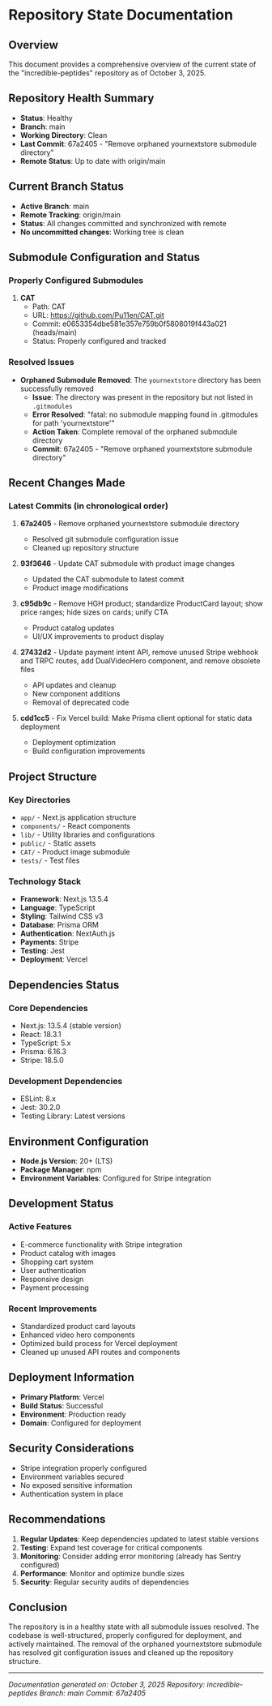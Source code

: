 # Repository State Documentation

## Overview
This document provides a comprehensive overview of the current state of the "incredible-peptides" repository as of October 3, 2025.

## Repository Health Summary
- **Status**: Healthy
- **Branch**: main
- **Working Directory**: Clean
- **Last Commit**: 67a2405 - "Remove orphaned yournextstore submodule directory"
- **Remote Status**: Up to date with origin/main

## Current Branch Status
- **Active Branch**: main
- **Remote Tracking**: origin/main
- **Status**: All changes committed and synchronized with remote
- **No uncommitted changes**: Working tree is clean

## Submodule Configuration and Status
### Properly Configured Submodules
1. **CAT**
   - Path: CAT
   - URL: https://github.com/Pu11en/CAT.git
   - Commit: e0653354dbe581e357e759b0f5808019f443a021 (heads/main)
   - Status: Properly configured and tracked

### Resolved Issues
- **Orphaned Submodule Removed**: The `yournextstore` directory has been successfully removed
  - **Issue**: The directory was present in the repository but not listed in `.gitmodules`
  - **Error Resolved**: "fatal: no submodule mapping found in .gitmodules for path 'yournextstore'"
  - **Action Taken**: Complete removal of the orphaned submodule directory
  - **Commit**: 67a2405 - "Remove orphaned yournextstore submodule directory"

## Recent Changes Made
### Latest Commits (in chronological order)
1. **67a2405** - Remove orphaned yournextstore submodule directory
   - Resolved git submodule configuration issue
   - Cleaned up repository structure

2. **93f3646** - Update CAT submodule with product image changes
   - Updated the CAT submodule to latest commit
   - Product image modifications

3. **c95db9c** - Remove HGH product; standardize ProductCard layout; show price ranges; hide sizes on cards; unify CTA
   - Product catalog updates
   - UI/UX improvements to product display

4. **27432d2** - Update payment intent API, remove unused Stripe webhook and TRPC routes, add DualVideoHero component, and remove obsolete files
   - API updates and cleanup
   - New component additions
   - Removal of deprecated code

5. **cdd1cc5** - Fix Vercel build: Make Prisma client optional for static data deployment
   - Deployment optimization
   - Build configuration improvements

## Project Structure
### Key Directories
- `app/` - Next.js application structure
- `components/` - React components
- `lib/` - Utility libraries and configurations
- `public/` - Static assets
- `CAT/` - Product image submodule
- `tests/` - Test files

### Technology Stack
- **Framework**: Next.js 13.5.4
- **Language**: TypeScript
- **Styling**: Tailwind CSS v3
- **Database**: Prisma ORM
- **Authentication**: NextAuth.js
- **Payments**: Stripe
- **Testing**: Jest
- **Deployment**: Vercel

## Dependencies Status
### Core Dependencies
- Next.js: 13.5.4 (stable version)
- React: 18.3.1
- TypeScript: 5.x
- Prisma: 6.16.3
- Stripe: 18.5.0

### Development Dependencies
- ESLint: 8.x
- Jest: 30.2.0
- Testing Library: Latest versions

## Environment Configuration
- **Node.js Version**: 20+ (LTS)
- **Package Manager**: npm
- **Environment Variables**: Configured for Stripe integration

## Development Status
### Active Features
- E-commerce functionality with Stripe integration
- Product catalog with images
- Shopping cart system
- User authentication
- Responsive design
- Payment processing

### Recent Improvements
- Standardized product card layouts
- Enhanced video hero components
- Optimized build process for Vercel deployment
- Cleaned up unused API routes and components

## Deployment Information
- **Primary Platform**: Vercel
- **Build Status**: Successful
- **Environment**: Production ready
- **Domain**: Configured for deployment

## Security Considerations
- Stripe integration properly configured
- Environment variables secured
- No exposed sensitive information
- Authentication system in place

## Recommendations
1. **Regular Updates**: Keep dependencies updated to latest stable versions
2. **Testing**: Expand test coverage for critical components
3. **Monitoring**: Consider adding error monitoring (already has Sentry configured)
4. **Performance**: Monitor and optimize bundle sizes
5. **Security**: Regular security audits of dependencies

## Conclusion
The repository is in a healthy state with all submodule issues resolved. The codebase is well-structured, properly configured for deployment, and actively maintained. The removal of the orphaned yournextstore submodule has resolved git configuration issues and cleaned up the repository structure.

---
*Documentation generated on: October 3, 2025*
*Repository: incredible-peptides*
*Branch: main*
*Commit: 67a2405*